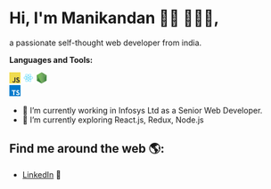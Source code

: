 # Hi, I'm Manikandan 👋🏾 👩🏾‍💻, 
a passionate self-thought web developer from india.

**Languages and Tools:**  

<code><img height="20" src="https://raw.githubusercontent.com/github/explore/80688e429a7d4ef2fca1e82350fe8e3517d3494d/topics/javascript/javascript.png"></code>
<code><img height="20" src="https://raw.githubusercontent.com/github/explore/80688e429a7d4ef2fca1e82350fe8e3517d3494d/topics/react/react.png"></code>
<code><img height="20" src="https://raw.githubusercontent.com/github/explore/80688e429a7d4ef2fca1e82350fe8e3517d3494d/topics/nodejs/nodejs.png"></code>    
<code><img height="20" src="https://raw.githubusercontent.com/github/explore/80688e429a7d4ef2fca1e82350fe8e3517d3494d/topics/typescript/typescript.png"></code>

- 🔭 I’m currently working in Infosys Ltd as a Senior Web Developer.
- 🌱 I’m currently exploring React.js, Redux, Node.js

## Find me around the web 🌎: 

- <a href="https://www.linkedin.com/in/manipandian97/">LinkedIn</a> 💼

